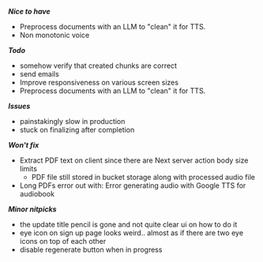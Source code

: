 ***Nice to have***
- Preprocess documents with an LLM to "clean" it for TTS.
- Non monotonic voice

***Todo***
- somehow verify that created chunks are correct
- send emails
- Improve responsiveness on various screen sizes
- Preprocess documents with an LLM to "clean" it for TTS.

**_Issues_**
- painstakingly slow in production
- stuck on finalizing after completion

***Won't fix***
- Extract PDF text on client since there are Next server action body size limits
  - PDF file still stored in bucket storage along with processed audio file
- Long PDFs error out with: Error generating audio with Google TTS for audiobook


***Minor nitpicks***
- the update title pencil is gone and not quite clear ui on how to do it
- eye icon on sign up page looks weird.. almost as if there are two eye icons on top of each other
- disable regenerate button when in progress